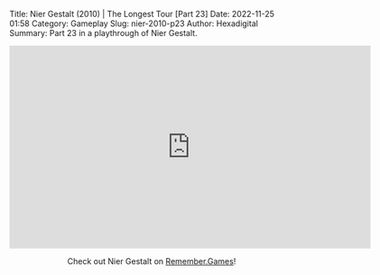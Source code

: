 Title: Nier Gestalt (2010) | The Longest Tour [Part 23]
Date: 2022-11-25 01:58
Category: Gameplay
Slug: nier-2010-p23
Author: Hexadigital
Summary: Part 23 in a playthrough of Nier Gestalt.

<center><iframe src="https://www.youtube.com/embed/fI3wF693LVo?feature=oembed" allow="accelerometer; autoplay; encrypted-media; gyroscope; picture-in-picture" width="640" height="360" frameborder="0"></iframe>

Check out Nier Gestalt on [Remember.Games](https://remember.games/game/2307/nier/)!</center>

